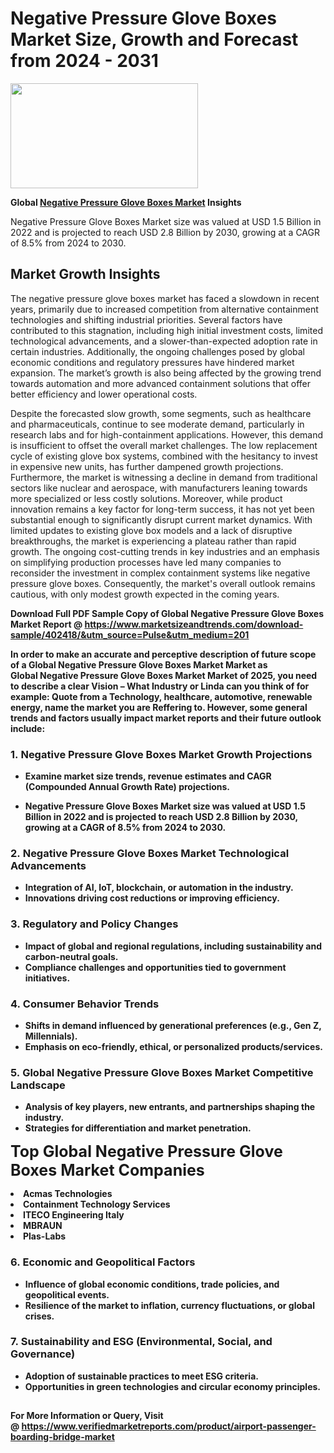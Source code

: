 <H1>Negative Pressure Glove Boxes Market Size, Growth and Forecast from 2024 - 2031</H1><img class="aligncenter size-medium wp-image-584254" src="https://thirdeyenews.in/wp-content/uploads/2024/09/Global-Market-Research-300x168.jpeg" alt="" width="300" height="168" /><p><strong>Global&nbsp;<a href="https://www.marketsizeandtrends.com/download-sample/402418/&amp;utm_source=Pulse&amp;utm_medium=201">Negative Pressure Glove Boxes Market</a> Insights</strong></p><p>Negative Pressure Glove Boxes Market size was valued at USD 1.5 Billion in 2022 and is projected to reach USD 2.8 Billion by 2030, growing at a CAGR of 8.5% from 2024 to 2030.</p><p><h2>Market Growth Insights</h2> <p>The negative pressure glove boxes market has faced a slowdown in recent years, primarily due to increased competition from alternative containment technologies and shifting industrial priorities. Several factors have contributed to this stagnation, including high initial investment costs, limited technological advancements, and a slower-than-expected adoption rate in certain industries. Additionally, the ongoing challenges posed by global economic conditions and regulatory pressures have hindered market expansion. The market’s growth is also being affected by the growing trend towards automation and more advanced containment solutions that offer better efficiency and lower operational costs. </p> <p><strong></strong></p> <p>Despite the forecasted slow growth, some segments, such as healthcare and pharmaceuticals, continue to see moderate demand, particularly in research labs and for high-containment applications. However, this demand is insufficient to offset the overall market challenges. The low replacement cycle of existing glove box systems, combined with the hesitancy to invest in expensive new units, has further dampened growth projections. Furthermore, the market is witnessing a decline in demand from traditional sectors like nuclear and aerospace, with manufacturers leaning towards more specialized or less costly solutions. Moreover, while product innovation remains a key factor for long-term success, it has not yet been substantial enough to significantly disrupt current market dynamics. With limited updates to existing glove box models and a lack of disruptive breakthroughs, the market is experiencing a plateau rather than rapid growth. The ongoing cost-cutting trends in key industries and an emphasis on simplifying production processes have led many companies to reconsider the investment in complex containment systems like negative pressure glove boxes. Consequently, the market's overall outlook remains cautious, with only modest growth expected in the coming years.</p> <p><strong></p><p><span class=""><strong>Download Full PDF Sample Copy of Global Negative Pressure Glove Boxes Market Report</strong> @ <a href="https://www.marketsizeandtrends.com/download-sample/402418/&amp;utm_source=Pulse&amp;utm_medium=201" target="_blank">https://www.marketsizeandtrends.com/download-sample/402418/&amp;utm_source=Pulse&amp;utm_medium=201</a></span></p><p>In order to make an accurate and perceptive description of future scope of a Global&nbsp;Negative Pressure Glove Boxes Market Market as Global&nbsp;Negative Pressure Glove Boxes Market Market of 2025, you need to describe a clear Vision &ndash; What Industry or Linda can you think of for example: Quote from a Technology, healthcare, automotive, renewable energy, name the market you are Reffering to. However, some general trends and factors usually impact market reports and their future outlook include:</p><h3>1.&nbsp;<strong>Negative Pressure Glove Boxes Market Growth Projections</strong></h3><ul><li>Examine market size trends, revenue estimates and CAGR (Compounded Annual Growth Rate) projections.</li><li><p>Negative Pressure Glove Boxes Market size was valued at USD 1.5 Billion in 2022 and is projected to reach USD 2.8 Billion by 2030, growing at a CAGR of 8.5% from 2024 to 2030.</p></li></ul><h3>2.&nbsp;<strong>Negative Pressure Glove Boxes Market Technological Advancements</strong></h3><ul><li>Integration of AI, IoT, blockchain, or automation in the industry.</li><li>Innovations driving cost reductions or improving efficiency.</li></ul><h3>3.&nbsp;<strong>Regulatory and Policy Changes</strong></h3><ul><li>Impact of global and regional regulations, including sustainability and carbon-neutral goals.</li><li>Compliance challenges and opportunities tied to government initiatives.</li></ul><h3>4.&nbsp;<strong>Consumer Behavior Trends</strong></h3><ul><li>Shifts in demand influenced by generational preferences (e.g., Gen Z, Millennials).</li><li>Emphasis on eco-friendly, ethical, or personalized products/services.</li></ul><h3>5.&nbsp;<strong>Global Negative Pressure Glove Boxes Market Competitive Landscape</strong></h3><ul><li>Analysis of key players, new entrants, and partnerships shaping the industry.</li><li>Strategies for differentiation and market penetration.</li></ul><p data-pm-slice="1 1 []"><span style="color: inherit; font-family: inherit; font-size: 25px;">Top Global Negative Pressure Glove Boxes Market Companies</span></p><div class="" data-test-id=""><p><li>Acmas Technologies</li><li> Containment Technology Services</li><li> ITECO Engineering Italy</li><li> MBRAUN</li><li> Plas-Labs</li></p></div><h3>6.&nbsp;<strong>Economic and Geopolitical Factors</strong></h3><ul><li>Influence of global economic conditions, trade policies, and geopolitical events.</li><li>Resilience of the market to inflation, currency fluctuations, or global crises.</li></ul><h3>7.&nbsp;<strong>Sustainability and ESG (Environmental, Social, and Governance)</strong></h3><ul><li>Adoption of sustainable practices to meet ESG criteria.</li><li>Opportunities in green technologies and circular economy principles.</li></ul><h2><strong style="font-size: 14px;">For More Information or Query, Visit @&nbsp;</strong><a style="background-color: #ffffff; font-size: 14px;" href="https://www.marketsizeandtrends.com/report/negative-pressure-glove-boxes-market/" target="_blank">https://www.verifiedmarketreports.com/product/airport-passenger-boarding-bridge-market</a></h2>
